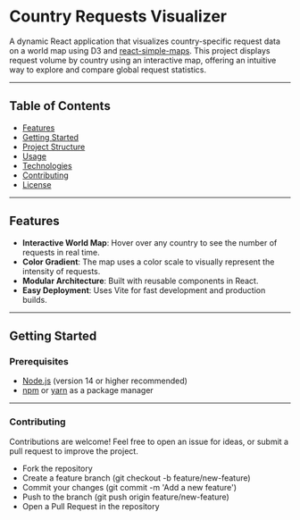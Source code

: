 # Country Requests Visualizer

A dynamic React application that visualizes country-specific request data on a world map using D3 and [react-simple-maps](https://www.npmjs.com/package/react-simple-maps). This project displays request volume by country using an interactive map, offering an intuitive way to explore and compare global request statistics.

---

## Table of Contents

- [Features](#features)
- [Getting Started](#getting-started)
- [Project Structure](#project-structure)
- [Usage](#usage)
- [Technologies](#technologies)
- [Contributing](#contributing)
- [License](#license)

---

## Features

- **Interactive World Map**: Hover over any country to see the number of requests in real time.
- **Color Gradient**: The map uses a color scale to visually represent the intensity of requests.
- **Modular Architecture**: Built with reusable components in React.
- **Easy Deployment**: Uses Vite for fast development and production builds.

---

## Getting Started

### Prerequisites

- [Node.js](https://nodejs.org/) (version 14 or higher recommended)
- [npm](https://www.npmjs.com/) or [yarn](https://yarnpkg.com/) as a package manager

---

### Contributing

Contributions are welcome! Feel free to open an issue for ideas, or submit a pull request to improve the project.

- Fork the repository
- Create a feature branch (git checkout -b feature/new-feature)
- Commit your changes (git commit -m 'Add a new feature')
- Push to the branch (git push origin feature/new-feature)
- Open a Pull Request in the repository
